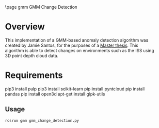 \page gmm GMM Change Detection

# Overview

This implementation of a GMM-based anomaly detection algorithm was created by Jamie Santos, for the purposes of a [Master thesis]().
This algorithm is able to detect changes on environments such as the ISS using 3D point depth cloud data.

# Requirements
pip3 install pulp
pip3 install scikit-learn
pip install pyntcloud
pip install pandas
pip install open3d
apt-get install glpk-utils

## Usage

	rosrun gmm gmm_change_detection.py


